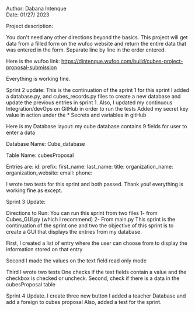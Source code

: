 
Author: Dabana Intenque                  
Date: 01/27/ 2023

 Project description:

You don't need any other directions beyond the basics.
This project will get data from a filled form on the wufoo website and return 
the entire data that was entered in the form. Separate line by line in the
order entered.

Here is the wufoo link:
 https://dintenque.wufoo.com/build/cubes-project-proposal-submission

Everything is working fine.

Sprint 2 update:
 This is the continuation of the sprint 1
for this sprint I added a database.py, and cubes_records.py files 
to create a new database and update the previous entries in sprint 1.
Also, I updated my continuous Integration/devOps on GitHub in order to run the tests
Added my secret key value in action under the * Secrets and variables in 
gitHub

Here is my Database layout:
my cube database contains 9 fields for user to enter a data
 
Database Name: Cube_database
  
 Table Name: cubesProposal

  Entries are:
  id:
  prefix:
  first_name:
  last_name:
  title:
  organization_name:
  organization_website:
  email:
  phone:

I wrote two tests for this sprint and both passed.
Thank you!
everything is working fine as except. 


Sprint 3 Update:

 Directions to Run:
 You can run this sprint from two files 
     1- from Cubes_GUI.py (which I recommend)
     2- From main.py
 This sprint is the continuation of the sprint one and two
 the objective of this sprint is to create a GUI that displays the entries 
 from my database.
 
  First, I created a list of entry where the user can choose from to display 
  the information stored on that entry
  
  Second I made the values on the text field read only mode
  
  Third I wrote two tests
    One checks if the text fields contain a value
    and the checkbox is checked or uncheck.
    Second, check if there is a data in the cubesProposal table

  

 Sprint 4 Update.
    I create three new button 
    I added a teacher Database and add a foreign to cubes proposal
    Also, added a test for the sprint.
    
